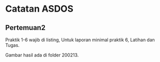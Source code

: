 Catatan ASDOS
===============

Pertemuan2
------------

Praktik 1-6 wajib di listing, Untuk laporan minimal praktik 6, Latihan dan Tugas.

Gambar hasil ada di folder 200213.




